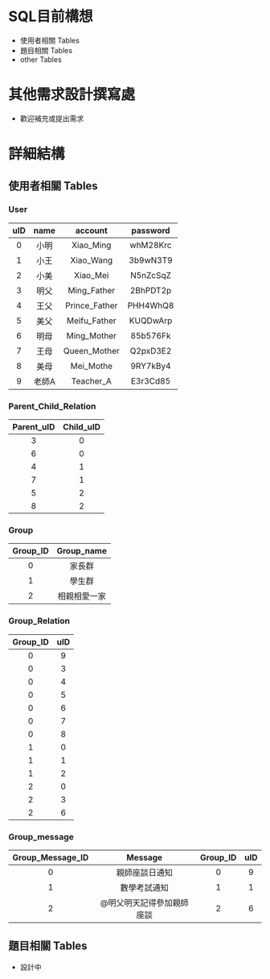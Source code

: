 
# SQL目前構想
* 使用者相關 Tables
* 題目相關 Tables
* other Tables


# 其他需求設計撰寫處
* 歡迎補充或提出需求


# 詳細結構
## 使用者相關 Tables
### User

| uID | name   |   account     | password    |
|:---:|:------:|:-------------:|:-----------:|
| 0   | 小明   |  Xiao_Ming    |   whM28Krc  |
| 1   | 小王   |  Xiao_Wang    |   3b9wN3T9  |
| 2   | 小美   |  Xiao_Mei     |  N5nZcSqZ   |
| 3   | 明父   |  Ming_Father  |   2BhPDT2p  |
| 4   | 王父   |  Prince_Father|  PHH4WhQ8   |
| 5   | 美父   |  Meifu_Father |   KUQDwArp  |
| 6   | 明母   |  Ming_Mother  |   85b576Fk  |
| 7   | 王母   |  Queen_Mother |   Q2pxD3E2  |
| 8   | 美母   |  Mei_Mothe    |  9RY7kBy4   |
| 9   | 老師A  |  Teacher_A    |  E3r3Cd85   |

### Parent_Child_Relation



| Parent_uID  | Child_uID |
| :-----:|:-----:|
| 3      | 0     |
| 6      | 0     |
| 4      | 1     |
| 7      | 1     |
| 5      | 2     |
| 8      | 2     |



### Group
| Group_ID  | Group_name |
| :-----:|:-----:|
| 0      | 家長群     |
| 1      | 學生群     |
| 2      | 相親相愛一家     |

### Group_Relation
| Group_ID  | uID |
| :-----:|:-----:|
| 0      | 9     |
| 0      | 3     |
| 0      | 4     |
| 0      | 5     |
| 0      | 6     |
| 0      | 7     |
| 0      | 8     |
| 1      | 0     |
| 1      | 1     |
| 1      | 2     |
| 2      | 0     |
| 2      | 3     |
| 2      | 6     |

### Group_message
| Group_Message_ID | Message   | Group_ID|uID |
| :-----:|:-----:|:---:|:---: |
| 0      | 親師座談日通知     |  0   |    9 |
| 1      | 數學考試通知     |   1  |  1   |
| 2      | @明父明天記得參加親師座談     |   2  |  6   |


## 題目相關 Tables
* 設計中